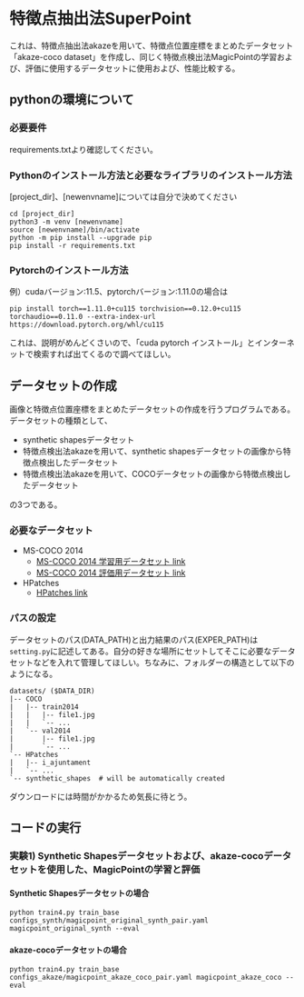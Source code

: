 # 特徴点抽出法SuperPoint
これは、特徴点抽出法akazeを用いて、特徴点位置座標をまとめたデータセット「akaze-coco dataset」を作成し、同じく特徴点検出法MagicPointの学習および、評価に使用するデータセットに使用および、性能比較する。

## pythonの環境について
### 必要要件
requirements.txtより確認してください。

### Pythonのインストール方法と必要なライブラリのインストール方法

[project_dir]、[newenvname]については自分で決めてください

```
cd [project_dir]
python3 -m venv [newenvname]
source [newenvname]/bin/activate
python -m pip install --upgrade pip
pip install -r requirements.txt
```

### Pytorchのインストール方法

例）cudaバージョン:11.5、pytorchバージョン:1.11.0の場合は
```
pip install torch==1.11.0+cu115 torchvision==0.12.0+cu115 torchaudio==0.11.0 --extra-index-url https://download.pytorch.org/whl/cu115
```

これは、説明がめんどくさいので、「cuda pytorch インストール」とインターネットで検索すれば出てくるので調べてほしい。

## データセットの作成　　
画像と特徴点位置座標をまとめたデータセットの作成を行うプログラムである。データセットの種類として、  
- synthetic shapesデータセット
- 特徴点検出法akazeを用いて、synthetic shapesデータセットの画像から特徴点検出したデータセット
- 特徴点検出法akazeを用いて、COCOデータセットの画像から特徴点検出したデータセット

の3つである。

### 必要なデータセット
- MS-COCO 2014 
    - [MS-COCO 2014 学習用データセット link](http://images.cocodataset.org/zips/train2014.zip)
    - [MS-COCO 2014 評価用データセット link](http://images.cocodataset.org/zips/val2014.zip)
- HPatches
    - [HPatches link](http://icvl.ee.ic.ac.uk/vbalnt/hpatches/hpatches-sequences-release.tar.gz)

### パスの設定
データセットのパス(DATA_PATH)と出力結果のパス(EXPER_PATH)は`setting.py`に記述してある。自分の好きな場所にセットしてそこに必要なデータセットなどを入れて管理してほしい。ちなみに、フォルダーの構造として以下のようになる。
```
datasets/ ($DATA_DIR)
|-- COCO
|   |-- train2014
|   |   |-- file1.jpg
|   |   `-- ...
|   `-- val2014
|       |-- file1.jpg
|       `-- ...
`-- HPatches
|   |-- i_ajuntament
|   `-- ...
`-- synthetic_shapes  # will be automatically created
```

ダウンロードには時間がかかるため気長に待とう。

## コードの実行

### 実験1) Synthetic Shapesデータセットおよび、akaze-cocoデータセットを使用した、MagicPointの学習と評価

#### Synthetic Shapesデータセットの場合
```
python train4.py train_base configs_synth/magicpoint_original_synth_pair.yaml magicpoint_original_synth --eval
```

#### akaze-cocoデータセットの場合
```
python train4.py train_base configs_akaze/magicpoint_akaze_coco_pair.yaml magicpoint_akaze_coco --eval
```